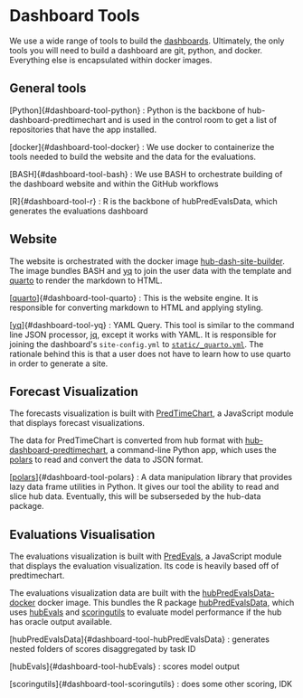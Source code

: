# Dashboard Tools

We use a wide range of tools to build the [dashboards](/user-guide/dashboards.md).
Ultimately, the only tools you will need to build a dashboard are git, python,
and docker. Everything else is encapsulated within docker images.

## General tools

[Python]{#dashboard-tool-python}
: Python is the backbone of hub-dashboard-predtimechart and is used in the
  control room to get a list of repositories that have the app installed.

[docker]{#dashboard-tool-docker}
: We use docker to containerize the tools needed to build the website and the
  data for the evaluations.

[BASH]{#dashboard-tool-bash}
: We use BASH to orchestrate building of the dashboard website and within the
  GitHub workflows

[R]{#dashboard-tool-r}
: R is the backbone of hubPredEvalsData, which generates the evaluations dashboard


## Website

The website is orchestrated with the docker image
[hub-dash-site-builder](https://github.com/hubverse-org/hub-dash-site-builder).
The image bundles BASH and [yq](#dashboard-tool-yq) to join the user data with
the template and [quarto](#dashboard-tool-quarto) to render the markdown to HTML.

[[quarto](https://quarto.org)]{#dashboard-tool-quarto}
: This is the website engine. It is responsible for converting markdown to HTML
   and applying styling.

[[yq](https://github.com/mikefarah/yq/#install)]{#dashboard-tool-yq}
: YAML Query. This tool is similar to the command line JSON processor,
  [jq](https://jqlang.org), except it works with YAML. It is responsible for
  joining the dashboard's `site-config.yml` to [`static/_quarto.yml`](https://github.com/hubverse-org/hub-dash-site-builder/blob/main/static/_quarto.yml). The rationale
  behind this is that a user does not have to learn how to use quarto in order
  to generate a site.

## Forecast Visualization

The forecasts visualization is built with [PredTimeChart](https://github.com/reichlab/predtimechart), a JavaScript module that displays forecast visualizations.

The data for PredTimeChart is converted from hub format with
[hub-dashboard-predtimechart](https://github.com/hubverse-org/hub-dashboard-predtimechart),
a command-line Python app, which uses the [polars](#dashboard-tool-polars) to
read and convert the data to JSON format.

[[polars](https://pola.rs)]{#dashboard-tool-polars}
: A data manipulation library that provides lazy data frame utilities in Python.
  It gives our tool the ability to read and slice hub data. Eventually, this
  will be subserseded by the hub-data package.

## Evaluations Visualisation

The evaluations visualization is built with [PredEvals](https://github.com/hubverse-org/predevals), a JavaScript module that displays the evaluation visualization. Its code is heavily based off of predtimechart.

The evaluations visualization data are built with the [hubPredEvalsData-docker](https://github.com/hubverse-org/hubPredEvalsData-docker) docker image. This bundles the R package [hubPredEvalsData](#dashboard-tool-hubPredEvalsData), which uses [hubEvals](#dashboard-tool-hubEvals) and [scoringutils](#dashboard-tool-scoringutils) to evaluate model performance if the hub has oracle output available.

[hubPredEvalsData]{#dashboard-tool-hubPredEvalsData}
: generates nested folders of scores disaggregated by task ID

[hubEvals]{#dashboard-tool-hubEvals}
: scores model output

[scoringutils]{#dashboard-tool-scoringutils}
: does some other scoring, IDK



